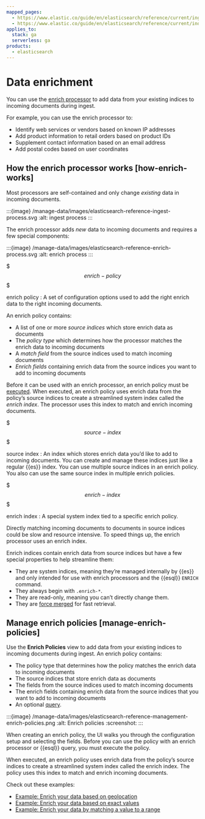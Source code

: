 ```yaml
---
mapped_pages:
  - https://www.elastic.co/guide/en/elasticsearch/reference/current/ingest-enriching-data.html
  - https://www.elastic.co/guide/en/elasticsearch/reference/current/index-mgmt.html#manage-enrich-policies
applies_to:
  stack: ga
  serverless: ga
products:
  - elasticsearch
---
```


# Data enrichment

You can use the [enrich processor](elasticsearch://reference/enrich-processor/enrich-processor.md) to add data from your existing indices to incoming documents during ingest.

For example, you can use the enrich processor to:

* Identify web services or vendors based on known IP addresses
* Add product information to retail orders based on product IDs
* Supplement contact information based on an email address
* Add postal codes based on user coordinates


## How the enrich processor works [how-enrich-works]

Most processors are self-contained and only change *existing* data in incoming documents.

:::{image} /manage-data/images/elasticsearch-reference-ingest-process.svg
:alt: ingest process
:::

The enrich processor adds *new* data to incoming documents and requires a few special components:

:::{image} /manage-data/images/elasticsearch-reference-enrich-process.svg
:alt: enrich process
:::

$$$enrich-policy$$$

enrich policy
:   A set of configuration options used to add the right enrich data to the right incoming documents.

An enrich policy contains:

* A list of one or more *source indices* which store enrich data as documents
* The *policy type* which determines how the processor matches the enrich data to incoming documents
* A *match field* from the source indices used to match incoming documents
* *Enrich fields* containing enrich data from the source indices you want to add to incoming documents

Before it can be used with an enrich processor, an enrich policy must be [executed](https://www.elastic.co/docs/api/doc/elasticsearch/operation/operation-enrich-execute-policy). When executed, an enrich policy uses enrich data from the policy’s source indices to create a streamlined system index called the *enrich index*. The processor uses this index to match and enrich incoming documents.


$$$source-index$$$

source index
:   An index which stores enrich data you’d like to add to incoming documents. You can create and manage these indices just like a regular {{es}} index. You can use multiple source indices in an enrich policy. You also can use the same source index in multiple enrich policies.

$$$enrich-index$$$

enrich index
:   A special system index tied to a specific enrich policy.

Directly matching incoming documents to documents in source indices could be slow and resource intensive. To speed things up, the enrich processor uses an enrich index.

Enrich indices contain enrich data from source indices but have a few special properties to help streamline them:

* They are system indices, meaning they’re managed internally by {{es}} and only intended for use with enrich processors and the {{esql}} `ENRICH` command.
* They always begin with `.enrich-*`.
* They are read-only, meaning you can’t directly change them.
* They are [force merged](https://www.elastic.co/docs/api/doc/elasticsearch/operation/operation-indices-forcemerge) for fast retrieval.

## Manage enrich policies [manage-enrich-policies]

Use the **Enrich Policies** view to add data from your existing indices to incoming documents during ingest. An enrich policy contains:

* The policy type that determines how the policy matches the enrich data to incoming documents
* The source indices that store enrich data as documents
* The fields from the source indices used to match incoming documents
* The enrich fields containing enrich data from the source indices that you want to add to incoming documents
* An optional [query](elasticsearch://reference/query-languages/query-dsl/query-dsl-match-all-query.md).

:::{image} /manage-data/images/elasticsearch-reference-management-enrich-policies.png
:alt: Enrich policies
:screenshot:
:::

When creating an enrich policy, the UI walks you through the configuration setup and selecting the fields. Before you can use the policy with an enrich processor or {{esql}} query, you must execute the policy.

When executed, an enrich policy uses enrich data from the policy’s source indices to create a streamlined system index called the enrich index. The policy uses this index to match and enrich incoming documents.

Check out these examples:

* [Example: Enrich your data based on geolocation](/manage-data/ingest/transform-enrich/example-enrich-data-based-on-geolocation.md)
* [Example: Enrich your data based on exact values](/manage-data/ingest/transform-enrich/example-enrich-data-based-on-exact-values.md)
* [Example: Enrich your data by matching a value to a range](/manage-data/ingest/transform-enrich/example-enrich-data-by-matching-value-to-range.md)
